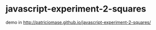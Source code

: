 # javascript-experiment-2-squares

demo in http://patriciomase.github.io/javascript-experiment-2-squares/
